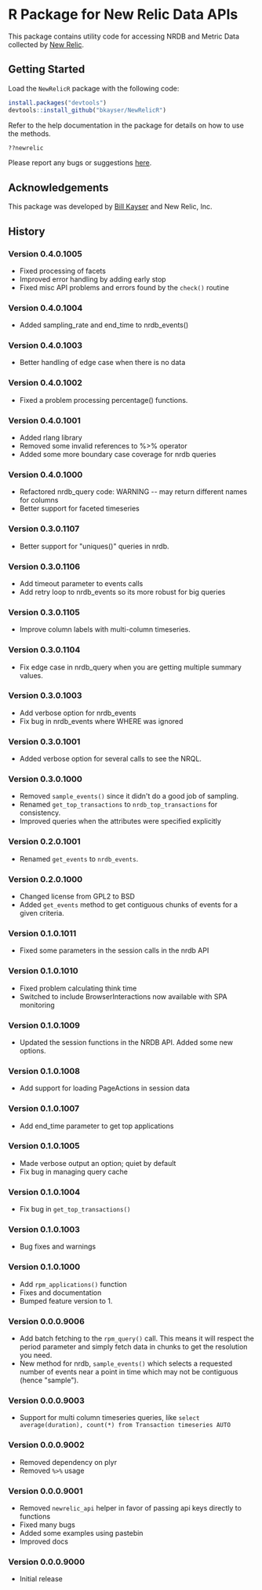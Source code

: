 # R Package for New Relic Data APIs

This package contains utility code for accessing NRDB and Metric Data collected
by [New Relic](http://www.newrelic.com).


## Getting Started

Load the `NewRelicR` package with the following code:

```r
install.packages("devtools")
devtools::install_github("bkayser/NewRelicR")
```

Refer to the help documentation in the package for details on how to use the methods.

```r
??newrelic
```

Please report any bugs or suggestions [here](https://github.com/bkayser/NewRelicR/issues).

## Acknowledgements

This package was developed by [Bill Kayser](https://github.com/bkayser) and New Relic, Inc.


## History

### Version 0.4.0.1005

* Fixed processing of facets
* Improved error handling by adding early stop
* Fixed misc API problems and errors found by the `check()` routine

### Version 0.4.0.1004

* Added sampling_rate and end_time to nrdb_events()

### Version 0.4.0.1003

* Better handling of edge case when there is no data

### Version 0.4.0.1002

* Fixed a problem processing percentage() functions.

### Version 0.4.0.1001

* Added rlang library
* Removed some invalid references to %>% operator
* Added some more boundary case coverage for nrdb queries

### Version 0.4.0.1000

* Refactored nrdb_query code: WARNING -- may return different names for columns
* Better support for faceted timeseries

### Version 0.3.0.1107

* Better support for "uniques()" queries in nrdb.

### Version 0.3.0.1106

* Add timeout parameter to events calls
* Add retry loop to nrdb_events so its more robust for big queries

### Version 0.3.0.1105

* Improve column labels with multi-column timeseries.

### Version 0.3.0.1104

* Fix edge case in nrdb_query when you are getting multiple summary values.

### Version 0.3.0.1003

* Add verbose option for nrdb_events
* Fix bug in nrdb_events where WHERE was ignored

### Version 0.3.0.1001

* Added verbose option for several calls to see the NRQL.

### Version 0.3.0.1000

* Removed `sample_events()` since it didn't do a good job of sampling.
* Renamed `get_top_transactions` to `nrdb_top_transactions` for consistency.
* Improved queries when the attributes were specified explicitly

### Version 0.2.0.1001

* Renamed `get_events` to `nrdb_events`.

### Version 0.2.0.1000

* Changed license from GPL2 to BSD
* Added `get_events` method to get contiguous chunks of events for a given criteria.

### Version 0.1.0.1011

* Fixed some parameters in the session calls in the nrdb API

### Version 0.1.0.1010

* Fixed problem calculating think time
* Switched to include BrowserInteractions now available with SPA monitoring

### Version 0.1.0.1009

* Updated the session functions in the NRDB API.  Added some new options.

### Version 0.1.0.1008

* Add support for loading PageActions in session data

### Version 0.1.0.1007

* Add end_time parameter to get top applications

### Version 0.1.0.1005

* Made verbose output an option; quiet by default
* Fix bug in managing query cache

### Version 0.1.0.1004

* Fix bug in `get_top_transactions()`

### Version 0.1.0.1003

* Bug fixes and warnings

### Version 0.1.0.1000

* Add `rpm_applications()` function
* Fixes and documentation
* Bumped feature version to 1.

### Version 0.0.0.9006

* Add batch fetching to the `rpm_query()` call.  This means it will respect the period
  parameter and simply fetch data in chunks to get the resolution you need.
* New method for nrdb, `sample_events()` which selects a requested number of events near a point in time
  which may not be contiguous (hence "sample").  

### Version 0.0.0.9003

* Support for multi column timeseries queries, like `select average(duration), count(*) from Transaction timeseries AUTO`

### Version 0.0.0.9002

* Removed dependency on plyr
* Removed `%>%` usage

### Version 0.0.0.9001

* Removed `newrelic_api` helper in favor of passing api keys directly to functions
* Fixed many bugs
* Added some examples using pastebin
* Improved docs

### Version 0.0.0.9000

* Initial release
